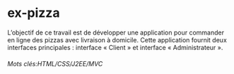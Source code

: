 # ex-pizza
L’objectif de ce travail est de développer une application pour commander en ligne des 
pizzas avec livraison à domicile. Cette application fournit deux interfaces principales : 
interface « Client » et interface « Administrateur ». 
###### Mots clés:HTML/CSS/J2EE/MVC

